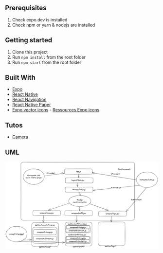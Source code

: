 ## Prerequisites

1. Check expo.dev is installed
2. Check npm or yarn & nodejs are installed

## Getting started

1. Clone this project
2. Run `npm install` from the root folder
3. Run `npm start` from the root folder

## Built With

- [Expo](https://expo.dev)
- [React Native](https://reactnative.dev)
- [React Navigation](https://reactnavigation.org)
- [React Native Paper](https://callstack.github.io/react-native-paper/)
- [Expo vector icons](https://www.npmjs.com/package/@expo/vector-icons) - [Ressources Expo icons](https://icons.expo.fyi/)

## Tutos

- [Camera](https://www.freecodecamp.org/news/how-to-create-a-camera-app-with-expo-and-react-native/)

## UML

![alt structure](structure.png)
